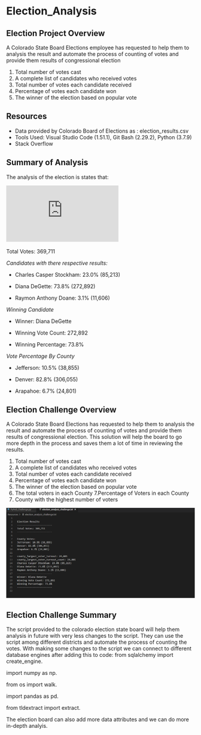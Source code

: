 # Election_Analysis


## Election Project Overview
A Colorado State Board Elections employee has requested to help them to analysis the result and automate the process of counting of votes and provide them results of congressional election

1. Total number of votes cast
2. A complete list of candidates who received votes
3. Total number of votes each candidate received
4. Percentage of votes each candidate won
5. The winner of the election based on popular vote

## Resources
* Data provided by Colorado Board of Elections as : election_results.csv
* Tools Used: Visual Studio Code (1.51.1), Git Bash (2.29.2), Python (3.7.9)
* Stack Overflow

## Summary of Analysis
The analysis of the election is states that:

![election_analysis](https://github.com/shivam0921/Election_Analysis/blob/main/analysis/election_analysis.txt)

Total Votes: 369,711

*Candidates with there respective results:*
  
  * Charles Casper Stockham: 23.0% (85,213)
  
  * Diana DeGette: 73.8% (272,892)
  
  * Raymon Anthony Doane: 3.1% (11,606)

 *Winning Candidate*
  
 * Winner: Diana DeGette
  
 * Winning Vote Count: 272,892
  
 * Winning Percentage: 73.8%

*Vote Percentage By County*
  
  * Jefferson: 10.5% (38,855)

  * Denver: 82.8% (306,055)

  * Arapahoe: 6.7% (24,801)


## Election Challenge Overview
 A Colorado State Board Elections  has requested to help them to analysis the result and automate the process of counting of votes and provide them results of congressional election. This solution will help the board to go more depth in the process and saves them a lot of time in reviewing the results.

1. Total number of votes cast
2. A complete list of candidates who received votes
3. Total number of votes each candidate received
4. Percentage of votes each candidate won
5. The winner of the election based on popular vote
6. The total voters in each County
7.Percentage of Voters in each County
8. County with the highest number of voters

![election_analyis](https://github.com/shivam0921/Election_Analysis/blob/main/PyPoll%20Challenge/Resources/election_analysis_challenge_results.PNG)

## Election Challenge Summary
The script provided to the colorado election state board will help them analysis in future with very less changes to the script. They can use the script among different districts and automate the process of counting the votes.
With making some changes to the script we can connect to different database engines after adding this to code:
from sqlalchemy import create_engine.
 
 import numpy as np.
 
 from os import walk.
 
 import pandas as pd.
 
 from tldextract import extract.
 
 The election board can also add more data attributes and we can do more in-depth analyis.



